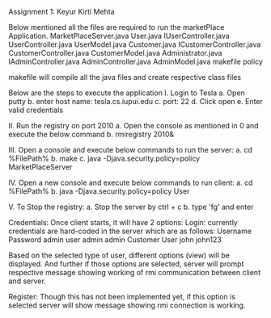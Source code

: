 Assignment 1: Keyur Kirti Mehta

Below mentioned all the files are required to run the marketPlace Application.
MarketPlaceServer.java
User.java
IUserController.java
UserController.java
UserModel.java
Customer.java
ICustomerController.java
CustomerController.java
CustomerModel.java
Administrator.java
IAdminController.java
AdminController.java
AdminModel.java
makefile
policy

makefile will compile all the java files and create respective class files

Below are the steps to execute the application
I. Login to Tesla
	a. Open putty
	b. enter host name: tesla.cs.iupui.edu 
	c. port: 22
	d. Click open
	e. Enter valid credentials

II. Run the registry on port 2010
	a. Open the console as mentioned in 0 and execute the below command
	b. rmiregistry 2010&

III. Open a console and execute below commands to run the server:
	a. cd %FilePath%
	b. make
	c. java -Djava.security.policy=policy MarketPlaceServer

IV. Open a new console and execute below commands to run client:
	a. cd %FilePath%
	b. java -Djava.security.policy=policy User

V. To Stop the registry:
	a. Stop the server by ctrl + c
	b. type 'fg' and enter
	
Credentials:
Once client starts, it will have 2 options:
Login: currently credentials are hard-coded in the server which are as follows:
			Username	Password
admin user		admin		admin
Customer User		john		john123

Based on the selected type of user, different options (view) will be displayed. And further if those options are selected, server will prompt respective message showing working of rmi communication between client and server.
 
Register: Though this has not been implemented yet, if this option is selected server will show message showing rmi connection is working. 
